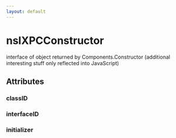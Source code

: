 ```yaml
---
layout: default
---
```


# nsIXPCConstructor #

interface of object returned by Components.Constructor
(additional interesting stuff only reflected into JavaScript)


## Attributes ##

### classID ###

### interfaceID ###

### initializer ###
